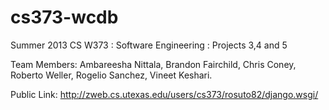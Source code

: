 cs373-wcdb
==========

Summer 2013
CS W373 : Software Engineering : Projects 3,4 and 5

Team Members:
Ambareesha Nittala,
Brandon Fairchild,
Chris Coney,
Roberto Weller,
Rogelio Sanchez,
Vineet Keshari.

Public Link: http://zweb.cs.utexas.edu/users/cs373/rosuto82/django.wsgi/
